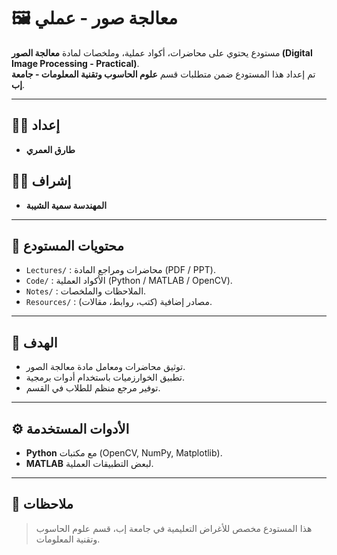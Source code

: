 # 🖼️ معالجة صور - عملي  

مستودع يحتوي على محاضرات، أكواد عملية، وملخصات لمادة **معالجة الصور (Digital Image Processing - Practical)**.  
تم إعداد هذا المستودع ضمن متطلبات قسم **علوم الحاسوب وتقنية المعلومات - جامعة إب**.  

---

## 👨‍🎓 إعداد
- **طارق العمري**  

## 🧑‍🏫 إشراف
- **المهندسة سمية الشيبة**  

---

## 📂 محتويات المستودع
- `Lectures/` : محاضرات ومراجع المادة (PDF / PPT).  
- `Code/` : الأكواد العملية (Python / MATLAB / OpenCV).  
- `Notes/` : الملاحظات والملخصات.  
- `Resources/` : مصادر إضافية (كتب، روابط، مقالات).  

---

## 🎯 الهدف
- توثيق محاضرات ومعامل مادة معالجة الصور.  
- تطبيق الخوارزميات باستخدام أدوات برمجية.  
- توفير مرجع منظم للطلاب في القسم.  

---

## ⚙️ الأدوات المستخدمة
- **Python** مع مكتبات (OpenCV, NumPy, Matplotlib).  
- **MATLAB** لبعض التطبيقات العملية.  

---

## 📌 ملاحظات
> هذا المستودع مخصص للأغراض التعليمية في جامعة إب، قسم علوم الحاسوب وتقنية المعلومات.
